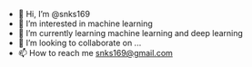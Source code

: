- 👋 Hi, I’m @snks169
- 👀 I’m interested in machine learning
- 🌱 I’m currently learning machine learning and deep learning
- 💞️ I’m looking to collaborate on ...
- 📫 How to reach me snks169@gmail.com

<!---
snks169/snks169 is a ✨ special ✨ repository because its `README.md` (this file) appears on your GitHub profile.
You can click the Preview link to take a look at your changes.
--->

